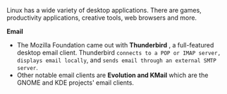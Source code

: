 Linux has a wide variety of desktop applications. There are games, productivity applications, creative tools, web browsers and more.

**Email**
- The Mozilla Foundation came out with **Thunderbird** , a full-featured desktop email client. Thunderbird ```connects to a POP or IMAP server, displays email locally```, and ```sends email through an external SMTP server```. 
- Other notable email clients are **Evolution and KMail** which are the GNOME and KDE projects' email clients.
